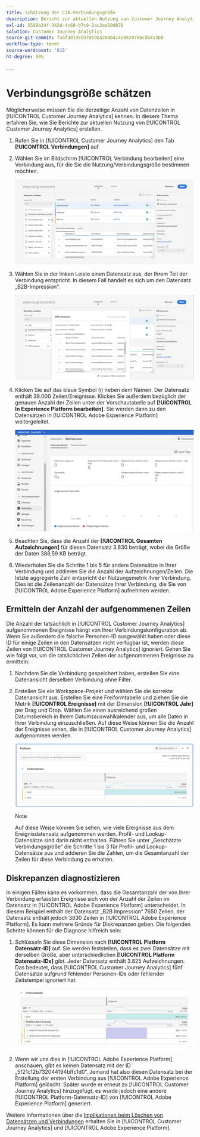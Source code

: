 ```yaml
---
title: Schätzung der CJA-Verbindungsgröße
description: Bericht zur aktuellen Nutzung von Customer Journey Analytics
exl-id: 5599b34f-342d-4c68-b7c9-2ac3ea50d078
solution: Customer Journey Analytics
source-git-commit: faaf3d19ed37019ba284b41420628750cdb413b8
workflow-type: tm+mt
source-wordcount: '615'
ht-degree: 99%

---
```


# Verbindungsgröße schätzen

Möglicherweise müssen Sie die derzeitige Anzahl von Datenzeilen in [!UICONTROL Customer Journey Analytics] kennen. In diesem Thema erfahren Sie, wie Sie Berichte zur aktuellen Nutzung von [!UICONTROL Customer Journey Analytics] erstellen.

1. Rufen Sie in [!UICONTROL Customer Journey Analytics] den Tab **[!UICONTROL Verbindungen]** auf.
1. Wählen Sie im Bildschirm [!UICONTROL Verbindung bearbeiten] eine Verbindung aus, für die Sie die Nutzung/Verbindungsgröße bestimmen möchten.

   ![Verbindung bearbeiten](assets/edit-connection.png)

1. Wählen Sie in der linken Leiste einen Datensatz aus, der Ihrem Teil der Verbindung entspricht. In diesem Fall handelt es sich um den Datensatz „B2B-Impression“.

   ![Datensatz](assets/dataset.png)

1. Klicken Sie auf das blaue Symbol (i) neben dem Namen. Der Datensatz enthält 38.000 Zeilen/Ereignisse. Klicken Sie außerdem bezüglich der genauen Anzahl der Zeilen unter der Vorschautabelle auf **[!UICONTROL In Experience Platform bearbeiten]**. Sie werden dann zu den Datensätzen in [!UICONTROL Adobe Experience Platform] weitergeleitet.

   ![Adobe Experience Platform-Datensatz-Info](assets/data-size.png)

1. Beachten Sie, dass die Anzahl der **[!UICONTROL Gesamten Aufzeichnungen]** für diesen Datensatz 3.830 beträgt, wobei die Größe der Daten 388,59 KB beträgt.

1. Wiederholen Sie die Schritte 1 bis 5 für andere Datensätze in Ihrer Verbindung und addieren Sie die Anzahl der Aufzeichnungen/Zeilen. Die letzte aggregierte Zahl entspricht der Nutzungsmetrik Ihrer Verbindung. Dies ist die Zeilenanzahl der Datensätze Ihrer Verbindung, die Sie von [!UICONTROL Adobe Experience Platform] aufnehmen werden.

## Ermitteln der Anzahl der aufgenommenen Zeilen

Die Anzahl der tatsächlich in [!UICONTROL Customer Journey Analytics] aufgenommenen Ereignisse hängt von Ihrer Verbindungskonfiguration ab. Wenn Sie außerdem die falsche Personen-ID ausgewählt haben oder diese ID für einige Zeilen in den Datensätzen nicht verfügbar ist, werden diese Zeilen von [!UICONTROL Customer Journey Analytics] ignoriert. Gehen Sie wie folgt vor, um die tatsächlichen Zeilen der aufgenommenen Ereignisse zu ermitteln:

1. Nachdem Sie die Verbindung gespeichert haben, erstellen Sie eine Datenansicht derselben Verbindung ohne Filter.
1. Erstellen Sie ein Workspace-Projekt und wählen Sie die korrekte Datenansicht aus. Erstellen Sie eine Freiformtabelle und ziehen Sie die Metrik **[!UICONTROL Ereignisse]** mit der Dimension **[!UICONTROL Jahr]** per Drag und Drop. Wählen Sie einen ausreichend großen Datumsbereich in Ihrem Datumsauswahlkalender aus, um alle Daten in Ihrer Verbindung einzuschließen. Auf diese Weise können Sie die Anzahl der Ereignisse sehen, die in [!UICONTROL Customer Journey Analytics] aufgenommen werden.

   ![Arbeitsbereich-Projekt](assets/event-number.png)

   >[!NOTE]
   >
   >Auf diese Weise können Sie sehen, wie viele Ereignisse aus dem Ereignisdatensatz aufgenommen werden. Profil- und Lookup-Datensätze sind darin nicht enthalten. Führen Sie unter „Geschätzte Verbindungsgröße“ die Schritte 1 bis 3 für Profil- und Lookup-Datensätze aus und addieren Sie die Zahlen, um die Gesamtanzahl der Zeilen für diese Verbindung zu erhalten.

## Diskrepanzen diagnostizieren

In einigen Fällen kann es vorkommen, dass die Gesamtanzahl der von Ihrer Verbindung erfassten Ereignisse sich von der Anzahl der Zeilen im Datensatz in [!UICONTROL Adobe Experience Platform] unterscheidet. In diesem Beispiel enthält der Datensatz „B2B Impression“ 7650 Zeilen, der Datensatz enthält jedoch 3830 Zeilen in [!UICONTROL Adobe Experience Platform]. Es kann mehrere Gründe für Diskrepanzen geben. Die folgenden Schritte können für die Diagnose hilfreich sein:

1. Schlüsseln Sie diese Dimension nach **[!UICONTROL Platform Datensatz-ID]** auf. Sie werden feststellen, dass es zwei Datensätze mit derselben Größe, aber unterschiedlichen **[!UICONTROL Platform Datensatz-IDs]** gibt. Jeder Datensatz enthält 3.825 Aufzeichnungen. Das bedeutet, dass [!UICONTROL Customer Journey Analytics] fünf Datensätze aufgrund fehlender Personen-IDs oder fehlender Zeitstempel ignoriert hat:

   ![Aufschlüsselung](assets/data-size2.png)

1. Wenn wir uns dies in [!UICONTROL Adobe Experience Platform] anschauen, gibt es keinen Datensatz mit der ID „5f21c12b732044194bffc1d0“. Jemand hat also diesen Datensatz bei der Erstellung der ersten Verbindung aus [!UICONTROL Adobe Experience Platform] gelöscht. Später wurde er erneut zu [!UICONTROL Customer Journey Analytics] hinzugefügt, es wurde jedoch eine andere [!UICONTROL Platform-Datensatz-ID] von [!UICONTROL Adobe Experience Platform] generiert.

Weitere Informationen über die [Implikationen beim Löschen von Datensätzen und Verbindungen](https://experienceleague.adobe.com/docs/analytics-platform/using/cja-overview/cja-faq.html?lang=de-DE#implications-of-deleting-data-components) erhalten Sie in [!UICONTROL Customer Journey Analytics] und [!UICONTROL Adobe Experience Platform].
